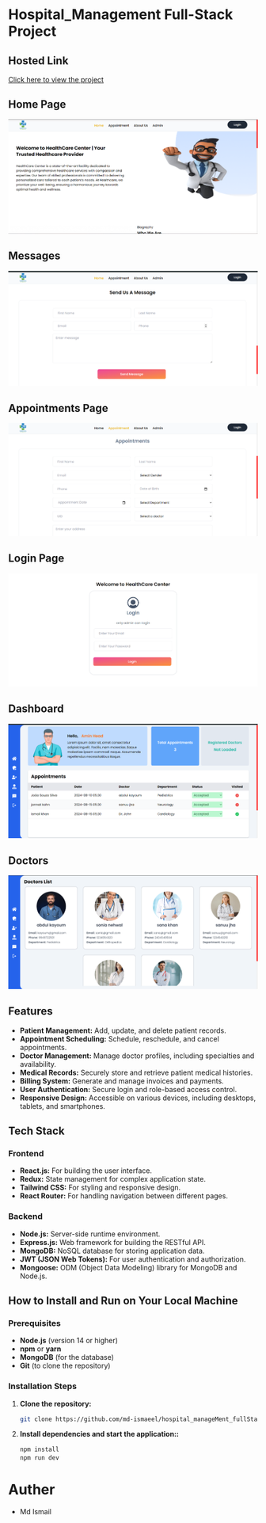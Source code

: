 # Hospital_Management Full-Stack Project

## Hosted Link

[Click here to view the project](https://hospital-management-pearl-alpha.vercel.app/)

## Home Page

![Home Page](./img/Screenshot%202024-08-20%20200209.png)

## Messages

![Messages](./img/Screenshot%202024-08-20%20200225.png)

## Appointments Page

![Appointments](./img/Screenshot%202024-08-20%20200305.png)

## Login Page

![Appointments](./img/Screenshot%202024-08-20%20200323.png)

## Dashboard

![Dashboard](./img/Screenshot%202024-08-20%20200531.png)

## Doctors

![doctors](./img/Screenshot%202024-08-20%20200615.png)

## Features

- **Patient Management:** Add, update, and delete patient records.
- **Appointment Scheduling:** Schedule, reschedule, and cancel appointments.
- **Doctor Management:** Manage doctor profiles, including specialties and availability.
- **Medical Records:** Securely store and retrieve patient medical histories.
- **Billing System:** Generate and manage invoices and payments.
- **User Authentication:** Secure login and role-based access control.
- **Responsive Design:** Accessible on various devices, including desktops, tablets, and smartphones.

## Tech Stack

### Frontend
- **React.js:** For building the user interface.
- **Redux:** State management for complex application state.
- **Tailwind CSS:** For styling and responsive design.
- **React Router:** For handling navigation between different pages.

### Backend
- **Node.js:** Server-side runtime environment.
- **Express.js:** Web framework for building the RESTful API.
- **MongoDB:** NoSQL database for storing application data.
- **JWT (JSON Web Tokens):** For user authentication and authorization.
- **Mongoose:** ODM (Object Data Modeling) library for MongoDB and Node.js.

## How to Install and Run on Your Local Machine

### Prerequisites

- **Node.js** (version 14 or higher)
- **npm** or **yarn**
- **MongoDB** (for the database)
- **Git** (to clone the repository)

### Installation Steps

1. **Clone the repository:**

   ```bash
   git clone https://github.com/md-ismaeel/hospital_manageMent_fullStack.git

   ```

2. **Install dependencies and start the application::**
    ```bash
   npm install
   npm run dev

   ```

# Auther
- Md Ismail
    
